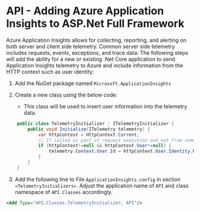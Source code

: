 # API - Adding Azure Application Insights to ASP.Net Full Framework

Azure Application Insights allows for collecting, reporting, and alerting on both server and client side telemetry.  Common server side telemetry includes requests, events, exceptions, and trace data.  The following steps will add the ability for a new or existing .Net Core application to send Application Insights telemetry to Azure and include information from the HTTP context such as user identity:

1. Add the NuGet package named `Microsoft.ApplicationInsights`

2. Create a new class using the below code:
   * This class will be used to insert user information into the telemetry data.

```c#
    public class TelemetryInitializer : ITelemetryInitializer {
        public void Initialize(ITelemetry telemetry) {
            var httpContext = HttpContext.Current;
            // If called as part of request execution and not from some async thread
            if (httpContext!=null && httpContext.User!=null) {
                telemetry.Context.User.Id = httpContext.User.Identity.Name;
            }
        }
    }
```

3. Add the following line to File `ApplicationInsights.config` in section `<TelemetryInitializers>`.  Adjust the application name of `API` and class namespace of `API.Classes` accordingly.

```xml
<Add Type="API.Classes.TelemetryInitializer, API"/>
```
